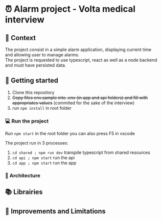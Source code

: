 # ⏰ Alarm project - Volta medical interview

## 📄 Context

The project consist in a simple alarm application, displaying current time and allowing user to manage alarms.  
The project is requested to use typescript, react as well as a node backend and must have persisted data.

## 🧭 Getting started

1. Clone this repository
2. ~~Copy files env.sample into .env (in app and api folders) and fill with appropriates values~~ (commited for the sake of the interview)
3. run `npm install` in root folder

### 💻 Run the project

Run `npm start` in the root folder
you can also press F5 in vscode

The project run in 3 processes:

1. `cd shared ; npm run dev` transpile typescript from shared resources
2. `cd api ; npm start` run the api
3. `cd app ; npm start` run the app

### 🗼 Architecture

## 📚 Librairies

## 🛑 Improvements and Limitations
